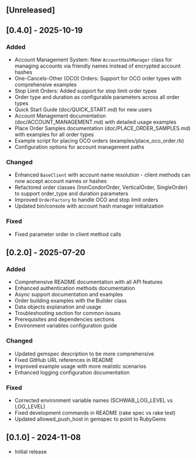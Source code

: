 ## [Unreleased]

## [0.4.0] - 2025-10-19

### Added
- Account Management System: New `AccountHashManager` class for managing accounts via friendly names instead of encrypted account hashes
- One-Cancels-Other (OCO) Orders: Support for OCO order types with comprehensive examples
- Stop Limit Orders: Added support for stop limit order types
- Order type and duration as configurable parameters across all order types
- Quick Start Guide (doc/QUICK_START.md) for new users
- Account Management documentation (doc/ACCOUNT_MANAGEMENT.md) with detailed usage examples
- Place Order Samples documentation (doc/PLACE_ORDER_SAMPLES.md) with examples for all order types
- Example script for placing OCO orders (examples/place_oco_order.rb)
- Configuration options for account management paths

### Changed
- Enhanced `BaseClient` with account name resolution - client methods can now accept account names or hashes
- Refactored order classes (IronCondorOrder, VerticalOrder, SingleOrder) to support order_type and duration parameters
- Improved `OrderFactory` to handle OCO and stop limit orders
- Updated bin/console with account hash manager initialization

### Fixed
- Fixed parameter order in client method calls

## [0.2.0] - 2025-07-20

### Added
- Comprehensive README documentation with all API features
- Enhanced authentication methods documentation
- Async support documentation and examples
- Order building examples with the Builder class
- Data objects explanation and usage
- Troubleshooting section for common issues
- Prerequisites and dependencies sections
- Environment variables configuration guide

### Changed
- Updated gemspec description to be more comprehensive
- Fixed GitHub URL references in README
- Improved example usage with more realistic scenarios
- Enhanced logging configuration documentation

### Fixed
- Corrected environment variable names (SCHWAB_LOG_LEVEL vs LOG_LEVEL)
- Fixed development commands in README (rake spec vs rake test)
- Updated allowed_push_host in gemspec to point to RubyGems

## [0.1.0] - 2024-11-08

- Initial release
